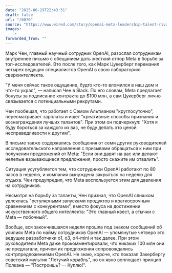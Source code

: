 ```yaml
---
date: "2025-06-29T22:43:31"
draft: false
url: "/6070"
source: "https://www.wired.com/story/openai-meta-leadership-talent-rivalry/"
images:
    -
forwarded_from: ""
---
```


Марк Чен, главный научный сотрудник OpenAI, разослал сотрудникам внутреннее письмо с обещанием дать жесткий отпор Meta в борьбе за топ-исследователей. Это после того, как Марк Цукерберг переманил четырех ведущих специалистов OpenAI в свою лабораторию сверхинтеллекта.

"У меня сейчас такое ощущение, будто кто-то вломился в наш дом и что-то украл", — написал Чен в Slack. По его словам, Meta предлагает бонусы за подписание контракта до $100 млн, а сам Цукерберг лично связывается с потенциальными рекрутами.

Чен пообещал, что работает с Сэмом Альтманом "круглосуточно", пересматривает зарплаты и ищет "креативные способы признания и вознаграждения лучших талантов". При этом он подчеркнул: "Хотя я буду бороться за каждого из вас, не буду делать это ценой несправедливости к другим".

В письме также содержались сообщения от семи других руководителей исследовательского направления с призывами обращаться к ним при получении предложений от Meta: "Если они давят на вас или делают нелепые взрывающиеся предложения, просто скажите им отвалить".

Ситуация усугубляется тем, что сотрудники OpenAI работают по 80 часов в неделю, и компания вынуждена закрыться на неделю для отдыха. Чен предупредил, что Meta воспользуется этим для давления на сотрудников.

Несмотря на борьбу за таланты, Чен признал, что OpenAI слишком увлеклась "регулярными запусками продуктов и краткосрочным сравнением с конкурентами", вместо фокуса на достижении искусственного общего интеллекта: "Это главный квест, а стычки с Meta — побочный".

Вообще, вся закончившаяся неделя прошла под знаком сообщений об усилиях Meta по найму сотрудников OpenAI — упомянутые четверо это ведущие разработчики o1, o3, o4-mini и так далее. При этом руководители Meta даже прокомментировали, что никаких 100 млн они не предлагали, причем их предложения сопровождались контрпредложениями OpenAI.  Не знаю, короче, кто показал Закербергу советский мультик "Летучий корабль", но он явно воплощает принцип Полкана — "Построишь? — Куплю!".
